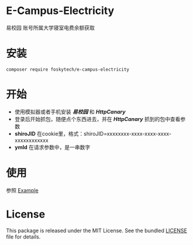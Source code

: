 # E-Campus-Electricity
易校园 账号所属大学寝室电费余额获取

# 安装
```
composer require foskytech/e-campus-electricity
```
# 开始
* 使用模拟器或者手机安装 ***易校园*** 和 ***HttpCanary***
* 登录后开始抓包，随便点个东西进去，并在 ***HttpCanary*** 抓到的包中查看参数
* **shiroJID** 在cookie里，格式：shiroJID=xxxxxxxx-xxxx-xxxx-xxxx-xxxxxxxxxxxx
* **ymId** 在请求参数中，是一串数字

# 使用
参照 [Example](https://github.com/thephpleague/oauth2-server/blob/master/test/example.php) 

# License

This package is released under the MIT License. See the bundled [LICENSE](https://github.com/FoskyTech/E-Campus-Electricity/blob/main/LICENSE) file for details.
